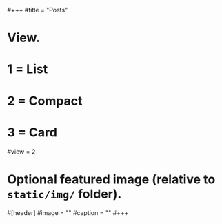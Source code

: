 #+++
#title = "Posts"

# View.
#   1 = List
#   2 = Compact
#   3 = Card
#view = 2

# Optional featured image (relative to `static/img/` folder).
#[header]
#image = ""
#caption = ""
#+++
